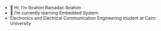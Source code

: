 - 👋 Hi, I’m Ibrahim Ramadan Ibrahim
- 🌱 I’m currently learning Embedded System.
- Electronics and Electrical Communication Engineering student at Cairo University
